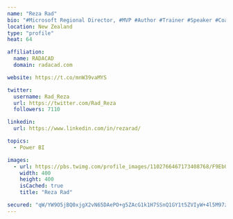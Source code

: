 ```yaml
---
name: "Reza Rad"
bio: "#Microsoft Regional Director, #MVP #Author #Trainer #Speaker #Coach #Consultant #PowerBI "
location: New Zealand
type: "profile"
heat: 64

affiliation:
  name: RADACAD
  domain: radacad.com

website: https://t.co/mnW39vaMYS

twitter:
  username: Rad_Reza
  url: https://twitter.com/Rad_Reza
  followers: 7110

linkedin:
  url: https://www.linkedin.com/in/rezarad/

topics:
  - Power BI

images:
  - url: https://pbs.twimg.com/profile_images/1102766467173408768/F9EbQENa_400x400.png
    width: 400
    height: 400
    isCached: true
    title: "Reza Rad"

secured: "qW/YW9O5jBQ0xjgX2vN65DAePO+g5ZAcG1k1H7SSnQ1GY1t5ZVIyW+4l5M97zTz0h+TD3y8jzr4b7NKDavlRMK9Ws2J4Gj/W3mBqDAf4d7Ww/SAIxkMg6o66ky2jnskjHnPUZpWtvo/ig6sJk/9h9mDXLpoFPuuDJZc7QUamJnR2XnCvBJ8hXOYNOqvc8gLhqXeyZOIEObgm6IdgKUgKfHpuqZoxf+DL/oJ+zv74714ar2ksZMd2Sia+tIOWdW1rVKoNOtMN4yG9bKHj4wielWnrXr5mqe+q/uWAl7O2q7eQn5nCmOJG+xK3cgeQ4TvnyPN4zwurHvszyJGFeDu+YnQwPeJZXvpLXyErP9uJaYVK2H4zhBnOnf3nmUbrcyj7R4w2FFbYwvZfu8RVwYf0ZMmCHRmagnW4nj9rFrS7xF4=;odNjBNFde3hCytnl+sJmTg=="
---
```


